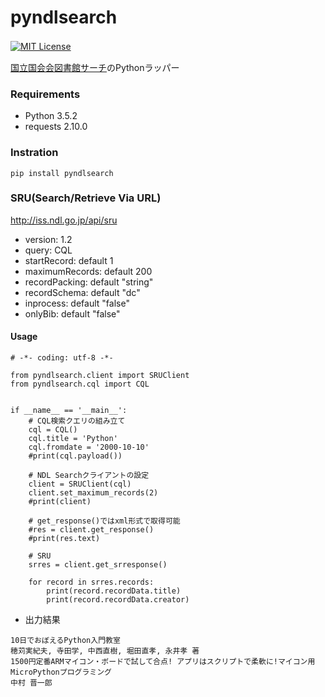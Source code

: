 # pyndlsearch
[![MIT License](http://img.shields.io/badge/license-MIT-blue.svg?style=flat)](LICENSE)　　

[国立国会会図書館サーチ](http://iss.ndl.go.jp/information/api/)のPythonラッパー  

### Requirements
- Python 3.5.2
- requests 2.10.0

### Instration

```
pip install pyndlsearch
```

### SRU(Search/Retrieve Via URL)
http://iss.ndl.go.jp/api/sru
- version: 1.2
- query: CQL
- startRecord: default 1
- maximumRecords: default 200
- recordPacking: default "string"
- recordSchema: default "dc"
- inprocess: default "false"
- onlyBib: default "false"

#### Usage

```python:sample
# -*- coding: utf-8 -*-

from pyndlsearch.client import SRUClient
from pyndlsearch.cql import CQL


if __name__ == '__main__':
    # CQL検索クエリの組み立て
    cql = CQL()
    cql.title = 'Python'
    cql.fromdate = '2000-10-10'
    #print(cql.payload())

    # NDL Searchクライアントの設定
    client = SRUClient(cql)
    client.set_maximum_records(2)
    #print(client)
    
    # get_response()ではxml形式で取得可能
    #res = client.get_response()
    #print(res.text)

    # SRU
    srres = client.get_srresponse()

    for record in srres.records:
        print(record.recordData.title)
        print(record.recordData.creator)

```

- 出力結果

```
10日でおぼえるPython入門教室
穂苅実紀夫, 寺田学, 中西直樹, 堀田直孝, 永井孝 著
1500円定番ARMマイコン・ボードで試して合点! アプリはスクリプトで柔軟に!マイコン用MicroPythonプログラミング
中村 晋一郎
```
